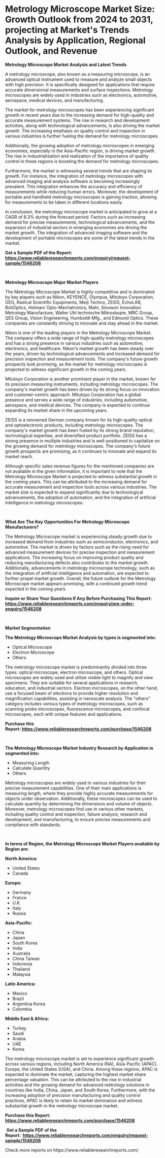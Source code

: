 <p><h1>Metrology Microscope Market Size: Growth Outlook from 2024 to 2031, projecting at Market's Trends Analysis by Application, Regional Outlook, and Revenue</h1></p><p><strong>Metrology Microscope Market Analysis and Latest Trends</strong></p>
<p><p>A metrology microscope, also known as a measuring microscope, is an advanced optical instrument used to measure and analyze small objects with high precision. It is specifically designed for applications that require accurate dimensional measurements and surface inspections. Metrology microscopes are widely used in industries such as electronics, automotive, aerospace, medical devices, and manufacturing.</p><p>The market for metrology microscopes has been experiencing significant growth in recent years due to the increasing demand for high-quality and accurate measurement systems. The rise in research and development activities, along with technological advancements, is also driving the market growth. The increasing emphasis on quality control and inspection in various industries is further fueling the demand for metrology microscopes.</p><p>Additionally, the growing adoption of metrology microscopes in emerging economies, especially in the Asia-Pacific region, is driving market growth. The rise in industrialization and realization of the importance of quality control in these regions is boosting the demand for metrology microscopes.</p><p>Furthermore, the market is witnessing several trends that are shaping its growth. For instance, the integration of metrology microscopes with advanced imaging and analysis software is becoming increasingly prevalent. This integration enhances the accuracy and efficiency of measurements while reducing human errors. Moreover, the development of portable and handheld metrology microscopes is gaining traction, allowing for measurements to be taken in different locations easily.</p><p>In conclusion, the metrology microscope market is anticipated to grow at a CAGR of 8.3% during the forecast period. Factors such as increasing demand for precise measurements, technological advancements, and the expansion of industrial sectors in emerging economies are driving the market growth. The integration of advanced imaging software and the development of portable microscopes are some of the latest trends in the market.</p></p>
<p><strong>Get a Sample PDF of the Report:&nbsp; <a href="https://www.reliableresearchreports.com/enquiry/request-sample/1546208">https://www.reliableresearchreports.com/enquiry/request-sample/1546208</a></strong></p>
<p>&nbsp;</p>
<p><strong>Metrology Microscope Major Market Players</strong></p>
<p><p>The Metrology Microscope Market is highly competitive and is dominated by key players such as Nikon, KEYENCE, Olympus, Mitutoyo Corporation, OEG, Radical Scientific Equipments, Meiji Techno, ZEISS, EchoLAB, BoliOptics, Holmarc Opto-Mechatronics, Mahr, Sinowon Innovation Metrology Manufacture, Walter Uhl technische Mikroskopie, MRC Group, QES Group, Vision Engineering, Humboldt Mfg., and Edmund Optics. These companies are constantly striving to innovate and stay ahead in the market.</p><p>Nikon is one of the leading players in the Metrology Microscope Market. The company offers a wide range of high-quality metrology microscopes and has a strong presence in various industries such as automotive, electronics, and healthcare. Nikon's market growth has been steady over the years, driven by technological advancements and increased demand for precision inspection and measurement tools. The company's future growth prospects look promising, as the market for metrology microscopes is projected to witness significant growth in the coming years.</p><p>Mitutoyo Corporation is another prominent player in the market, known for its precision measuring instruments, including metrology microscopes. The company's market growth has been driven by its strong focus on innovation and customer-centric approach. Mitutoyo Corporation has a global presence and serves a wide range of industries, including automotive, aerospace, and medical devices. The company is expected to continue expanding its market share in the upcoming years.</p><p>ZEISS is a renowned German company known for its high-quality optical and optoelectronic products, including metrology microscopes. The company's market growth has been fueled by its strong brand reputation, technological expertise, and diversified product portfolio. ZEISS has a strong presence in multiple industries and is well-positioned to capitalize on the growing demand for metrology microscopes. The company's future growth prospects are promising, as it continues to innovate and expand its market reach.</p><p>Although specific sales revenue figures for the mentioned companies are not available in the given information, it is important to note that the Metrology Microscope Market is projected to witness substantial growth in the coming years. This can be attributed to the increasing demand for accurate measurement and inspection tools across various industries. The market size is expected to expand significantly due to technological advancements, the adoption of automation, and the integration of artificial intelligence in metrology microscopes.</p></p>
<p>&nbsp;</p>
<p><strong>What Are The Key Opportunities For Metrology Microscope Manufacturers?</strong></p>
<p><p>The Metrology Microscope market is experiencing steady growth due to increased demand from industries such as semiconductor, electronics, and automotive. The market is driven by factors such as the rising need for advanced measurement devices for precise inspection and measurement applications. The increasing focus on improving product quality and reducing manufacturing defects also contributes to the market growth. Additionally, advancements in metrology microscope technology, such as the integration of artificial intelligence and automation, are expected to further propel market growth. Overall, the future outlook for the Metrology Microscope market appears promising, with a continued growth trend expected in the coming years.</p></p>
<p><strong>Inquire or Share Your Questions If Any Before Purchasing This Report: <a href="https://www.reliableresearchreports.com/enquiry/pre-order-enquiry/1546208">https://www.reliableresearchreports.com/enquiry/pre-order-enquiry/1546208</a></strong></p>
<p>&nbsp;</p>
<p><strong>Market Segmentation</strong></p>
<p><strong>The Metrology Microscope Market Analysis by types is segmented into:</strong></p>
<p><ul><li>Optical Microscope</li><li>Electron Microscope</li><li>Others</li></ul></p>
<p><p>The metrology microscope market is predominantly divided into three types: optical microscope, electron microscope, and others. Optical microscopes are widely used and utilize visible light to magnify and view specimens. They are suitable for several applications in research, education, and industrial sectors. Electron microscopes, on the other hand, use a focused beam of electrons to provide higher resolution and magnification capabilities, assisting in nanoscale analysis. The "others" category includes various types of metrology microscopes, such as scanning probe microscopes, fluorescence microscopes, and confocal microscopes, each with unique features and applications.</p></p>
<p><strong>Purchase this Report:&nbsp;<a href="https://www.reliableresearchreports.com/purchase/1546208">https://www.reliableresearchreports.com/purchase/1546208</a></strong></p>
<p>&nbsp;</p>
<p><strong>The Metrology Microscope Market Industry Research by Application is segmented into:</strong></p>
<p><ul><li>Measuring Length</li><li>Calculate Quantity</li><li>Others</li></ul></p>
<p><p>Metrology microscopes are widely used in various industries for their precise measurement capabilities. One of their main applications is measuring length, where they provide highly accurate measurements for objects under observation. Additionally, these microscopes can be used to calculate quantity by determining the dimensions and volume of objects. Moreover, metrology microscopes find use in various other markets, including quality control and inspection, failure analysis, research and development, and manufacturing, to ensure precise measurements and compliance with standards.</p></p>
<p>&nbsp;</p>
<p><strong>In terms of Region, the Metrology Microscope Market Players available by Region are:</strong></p>
<p>
    <p> <strong> North America: </strong>
        <ul>
            <li>United States</li>
            <li>Canada</li>
        </ul>
        </p> 
    <p> <strong> Europe: </strong>
        <ul>
            <li>Germany</li>
            <li>France</li>
            <li>U.K.</li>
            <li>Italy</li>
            <li>Russia</li>
        </ul>
        </p> 
    <p> <strong> Asia-Pacific: </strong>
        <ul>
            <li>China</li>
            <li>Japan</li>
            <li>South Korea</li>
            <li>India</li>
            <li>Australia</li>
            <li>China Taiwan</li>
            <li>Indonesia</li>
            <li>Thailand</li>
            <li>Malaysia</li>
        </ul>
        </p> 
    <p> <strong> Latin America: </strong>
        <ul>
            <li>Mexico</li>
            <li>Brazil</li>
            <li>Argentina Korea</li>
            <li>Colombia</li>
        </ul>
        </p> 
    <p> <strong> Middle East & Africa: </strong>
        <ul>
            <li>Turkey</li>
            <li>Saudi</li>
            <li>Arabia</li>
            <li>UAE</li>
            <li>Korea</li>
        </ul>
    </p>
    </p>
<p><p>The metrology microscope market is set to experience significant growth across various regions, including North America (NA), Asia-Pacific (APAC), Europe, the United States (USA), and China. Among these regions, APAC is expected to dominate the market, capturing the highest market share percentage valuation. This can be attributed to the rise in industrial activities and the growing demand for advanced metrology solutions in countries like India, China, Japan, and South Korea. Furthermore, with the increasing adoption of precision manufacturing and quality control practices, APAC is likely to retain its market dominance and witness substantial growth in the metrology microscope market.</p></p>
<p><strong>Purchase this Report: <a href="https://www.reliableresearchreports.com/purchase/1546208">https://www.reliableresearchreports.com/purchase/1546208</a></strong></p>
<p>&nbsp;<strong>Get a Sample PDF of the Report:&nbsp;&nbsp;<a href="https://www.reliableresearchreports.com/enquiry/request-sample/1546208">https://www.reliableresearchreports.com/enquiry/request-sample/1546208</a></strong></p>
<p><strong></strong></p>
<p>Check more reports on https://www.reliableresearchreports.com/</p>